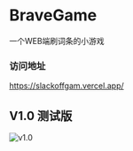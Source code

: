 # BraveGame
一个WEB端刷词条的小游戏

### 访问地址
https://slackoffgam.vercel.app/

## V1.0 测试版
![v1.0](images/v1.0.png)

